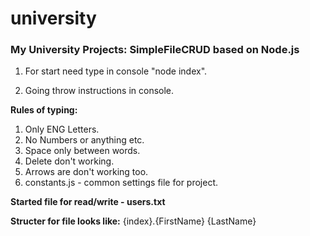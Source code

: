 # university
### My University Projects: SimpleFileCRUD based on Node.js

1) For start need type in console "node index".

2) Going throw instructions in console.

**Rules of typing:**
1) Only ENG Letters.
2) No Numbers or anything etc.
3) Space only between words.
4) Delete don't working.
5) Arrows are don't working too.
6) constants.js - common settings file for project.

**Started file for read/write - users.txt**

**Structer for file looks like:**
{index}.{FirstName} {LastName}
